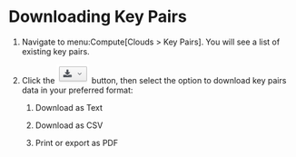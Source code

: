 # Downloading Key Pairs

1.  Navigate to menu:Compute\[Clouds \> Key Pairs\]. You will see a list
    of existing key pairs.

2.  Click the ![Download](/images/download-button.png) button, then
    select the option to download key pairs data in your preferred
    format:

    1.  Download as Text

    2.  Download as CSV

    3.  Print or export as PDF
